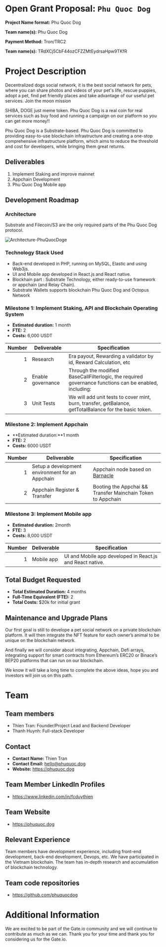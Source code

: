 # Open Grant Proposal: `Phu Quoc Dog`

**Project Name format:** Phu Quoc Dog

**Team name(s):** Phu Quoc Dog

**Payment Method:** Tron/TRC2

**Team name(s):** TRdXCj5CbF44ozCFZZMtEydrsaHpw9TKfR


# Project Description

Decentralized dogs social network, it is the best social network for pets, where you can share photos and videos of your pet's life, rescue puppies, adopt a pet, find pet friendly places and take advantage of our useful pet services. Join the moon mission

SHIBA, DOGE just meme token. Phu Quoc Dog is a real coin for real services such as buy food and running a campaign on our platform so you can get more money!!

Phu Quoc Dog is a Substrate-based. Phu Quoc Dog is committed to providing easy-to-use blockchain infrastructure and creating a one-stop comprehensive infrastructure platform, which aims to reduce the threshold and cost for developers, while bringing them great returns.



## Deliverables

1. Implement Staking and improve mainnet
2. Appchain Development
3. Phu Quoc Dog Mobile app

## Development Roadmap

### Architecture

Substrate and Filecoin/S3 are the only required parts of the Phu Quoc Dog protocol.

![Architecture-PhuQuocDoge](https://user-images.githubusercontent.com/1762691/130725974-db59d7fa-dae9-4a76-aec6-24f550e31af9.png)

### Technology Stack Used

- Back-end developed in PHP, running on MySQL, Elastic and using Web3js.
- UI and Mobile app developed in React.js and React native.
- Blockhain part : Substrate Technology, either ready-to-use framework or appchain (and Relay Chain).
- Substrate Wallets supports blockchain Phu Quoc Dog and Octopus Network


### Milestone 1: Implement Staking, API and Blockchain Operating System

* **Estimated duration:** 1 month
* **FTE:**  2
* **Costs:** 6,000 USDT

| Number | Deliverable | Specification |
| -----: | ----------- | ------------- |
| 1 | Research  | Era payout, Rewarding a validator by id, Reward Calculation, etc |
| 2 | Enable governance | Through the modified BaseCallFilterlogic, the required governance functions can be enabled, including:|
| 3 | Unit Tests | We will add unit tests to cover mint, burn, transfer, getBalance, getTotalBalance for the basic token. |

### Milestone 2: Implement Appchain 

* **Estimated duration:**1 month
* **FTE:**  2
* **Costs:** 6000 USDT

| Number | Deliverable | Specification |
| -----: | ----------- | ------------- |
| 1 | Setup a development environment for an Appchain| Appchain node based on [Barnacle](https://github.com/octopus-network/barnacle) |
| 2 | Appchain Register & Transfer | Booting the Appchai && Transfer Mainchain Token to Appchain|
### Milestone 3: Implement Mobile app

* **Estimated duration:** 2month
* **FTE:**  3
* **Costs:** 8,000 USDT

| Number | Deliverable | Specification |
| -----: | ----------- | ------------- |
| 1 | Mobile app | UI and Mobile app developed in React.js and React native.

## Total Budget Requested

* **Total Estimated Duration:** 4 months
* **Full-Time Equivalent (FTE):**  2
* **Total Costs:** $20k for initial grant

## Maintenance and Upgrade Plans

Our first goal is still to develope a pet social network on a private blockchain platform. It will then integrate the NFT feature for each owner’s animal to be unique on the blockchain network.

And finally we will consider about integrating, Appchain, Defi arrays, integrating support for smart contracts from Ethereum’s ERC20 or Binace’s BEP20 platforms that can run on our blockchain.

We know it will take a long time to complete the above ideas, hope you and investors will join us on this path. 

# Team

## Team members

* Thien Tran: Founder/Project Lead and Backend Developer
* Thanh Huynh: Full-stack Developer

## Contact

* **Contact Name:** Thien Tran
* **Contact Email:** hello@phuquoc.dog
* **Website:** https://phuquoc.dog

## Team Member LinkedIn Profiles

* https://www.linkedin.com/in/fcduythien


## Team Website

* https://phuquoc.dog

## Relevant Experience

Team members have  development experience, including front-end development, back-end development, Devops, etc. We have participated in the Vietnam blockchain. The team has in-depth research and accumulation of blockchain technology.

## Team code repositories

* https://github.com/phuquocdog

# Additional Information

We are excited to be part of the Gate.io community and we will continue to contribute as much as we can. Thank you for your time and thank you for considering us for the Gate.io.
